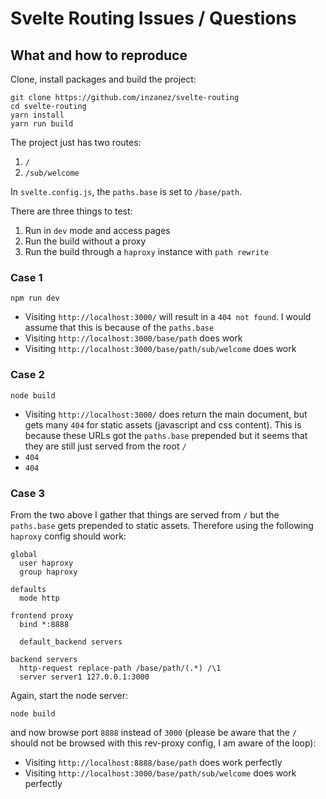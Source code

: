 # Svelte Routing Issues / Questions

## What and how to reproduce

Clone, install packages and build the project:

```
git clone https://github.com/inzanez/svelte-routing
cd svelte-routing
yarn install
yarn run build
```

The project just has two routes:

1. `/`
2. `/sub/welcome`

In `svelte.config.js`, the `paths.base` is set to `/base/path`.

There are three things to test:

1. Run in `dev` mode and access pages
2. Run the build without a proxy
3. Run the build through a `haproxy` instance with `path rewrite`

### Case 1

`npm run dev`

* Visiting `http://localhost:3000/` will result in a `404 not found`.
I would assume that this is because of the `paths.base`
* Visiting `http://localhost:3000/base/path` does work
* Visiting `http://localhost:3000/base/path/sub/welcome` does work

### Case 2

`node build`

* Visiting `http://localhost:3000/` does return the main document, but gets
many `404` for static assets (javascript and css content). This is because
these URLs got the `paths.base` prepended but it seems that they are still
just served from the root `/`
* `404`
* `404`

### Case 3

From the two above I gather that things are served from `/` but the `paths.base`
gets prepended to static assets. Therefore using the following `haproxy` config
should work:

```
global
  user haproxy
  group haproxy

defaults
  mode http

frontend proxy
  bind *:8888

  default_backend servers

backend servers
  http-request replace-path /base/path/(.*) /\1
  server server1 127.0.0.1:3000
```

Again, start the node server:

`node build`

and now browse port `8888` instead of `3000` (please be aware that the `/`
should not be browsed with this rev-proxy config, I am aware of the loop):

* Visiting `http://localhost:8888/base/path` does work perfectly
* Visiting `http://localhost:3000/base/path/sub/welcome` does work perfectly

